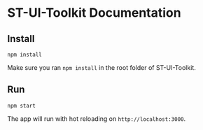 ST-UI-Toolkit Documentation
================

## Install

```
npm install
```

Make sure you ran `npm install` in the root folder of ST-UI-Toolkit.

## Run

```
npm start
```

The app will run with hot reloading on `http://localhost:3000`.
